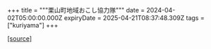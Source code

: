 +++
title = """栗山町地域おこし協力隊"""
date = 2024-04-02T05:00:00.000Z
expiryDate = 2025-04-21T08:37:48.309Z
tags = ["kuriyama"]
+++


[[source]](https://www.town.kuriyama.hokkaido.jp/soshiki/31/630.html)
